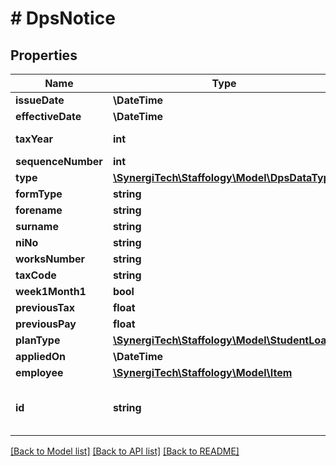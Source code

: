 # # DpsNotice

## Properties

Name | Type | Description | Notes
------------ | ------------- | ------------- | -------------
**issueDate** | **\DateTime** |  | [optional]
**effectiveDate** | **\DateTime** |  | [optional]
**taxYear** | **int** |  | [optional] [readonly]
**sequenceNumber** | **int** |  | [optional]
**type** | [**\SynergiTech\Staffology\Model\DpsDataType**](DpsDataType.md) |  | [optional]
**formType** | **string** |  | [optional]
**forename** | **string** |  | [optional]
**surname** | **string** |  | [optional]
**niNo** | **string** |  | [optional]
**worksNumber** | **string** |  | [optional]
**taxCode** | **string** |  | [optional]
**week1Month1** | **bool** |  | [optional]
**previousTax** | **float** |  | [optional]
**previousPay** | **float** |  | [optional]
**planType** | [**\SynergiTech\Staffology\Model\StudentLoan**](StudentLoan.md) |  | [optional]
**appliedOn** | **\DateTime** |  | [optional]
**employee** | [**\SynergiTech\Staffology\Model\Item**](Item.md) |  | [optional]
**id** | **string** | [readonly] The unique id of the object | [optional] [readonly]

[[Back to Model list]](../../README.md#models) [[Back to API list]](../../README.md#endpoints) [[Back to README]](../../README.md)
